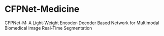 # CFPNet-Medicine
CFPNet-M: A Light-Weight Encoder-Decoder Based Network for Multimodal Biomedical Image Real-Time Segmentation
